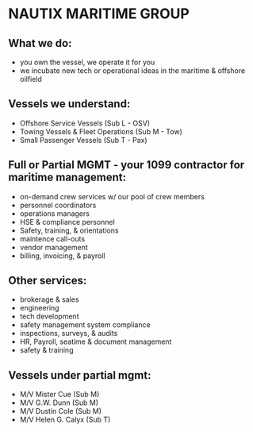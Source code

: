 # NAUTIX MARITIME GROUP

## What we do:

- you own the vessel, we operate it for you 
- we incubate new tech or operational ideas in the maritime & offshore oilfield

## Vessels we understand:

- Offshore Service Vessels (Sub L - OSV)
- Towing Vessels & Fleet Operations (Sub M - Tow)
- Small Passenger Vessels (Sub T - Pax)

## Full or Partial MGMT - your 1099 contractor for maritime management:

- on-demand crew services w/ our pool of crew members
- personnel coordinators
- operations managers
- HSE & compliance personnel
- Safety, training, & orientations
- maintence call-outs
- vendor management
- billing, invoicing, & payroll

## Other services:

- brokerage & sales
- engineering
- tech development
- safety management system compliance
- inspections, surveys, & audits
- HR, Payroll, seatime & document management
- safety & training

## Vessels under partial mgmt:

- M/V Mister Cue (Sub M)
- M/V G.W. Dunn (Sub M)
- M/V Dustin Cole (Sub M)
- M/V Helen G. Calyx (Sub T)
